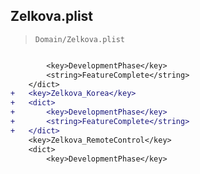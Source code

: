 ## Zelkova.plist

> `Domain/Zelkova.plist`

```diff

 		<key>DevelopmentPhase</key>
 		<string>FeatureComplete</string>
 	</dict>
+	<key>Zelkova_Korea</key>
+	<dict>
+		<key>DevelopmentPhase</key>
+		<string>FeatureComplete</string>
+	</dict>
 	<key>Zelkova_RemoteControl</key>
 	<dict>
 		<key>DevelopmentPhase</key>

```
